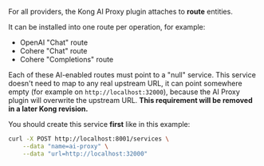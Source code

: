 
For all providers, the Kong AI Proxy plugin attaches to **route** entities.

It can be installed into one route per operation, for example:

* OpenAI "Chat" route
* Cohere "Chat" route
* Cohere "Completions" route

Each of these AI-enabled routes must point to a "null" service. This service doesn't need to map to any real upstream URL,
it can point somewhere empty (for example on `http://localhost:32000`), because the AI Proxy plugin will overwrite the upstream URL.
**This requirement will be removed in a later Kong revision.**


You should create this service **first** like in this example:

```bash
curl -X POST http://localhost:8001/services \
    --data "name=ai-proxy" \
    --data "url=http://localhost:32000"
```
